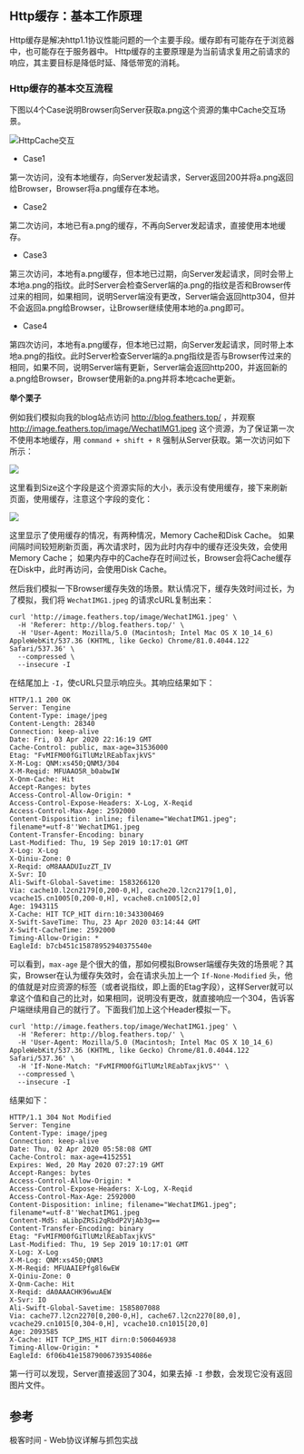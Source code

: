 ## Http缓存：基本工作原理

Http缓存是解决http1.1协议性能问题的一个主要手段。缓存即有可能存在于浏览器中，也可能存在于服务器中。
Http缓存的主要原理是为当前请求复用之前请求的响应，其主要目标是降低时延、降低带宽的消耗。

### Http缓存的基本交互流程

下图以4个Case说明Browser向Server获取a.png这个资源的集中Cache交互场景。

![HttpCache交互](http://image.feathers.top/image/HttpCache原理.png)

* Case1

第一次访问，没有本地缓存，向Server发起请求，Server返回200并将a.png返回给Browser，Browser将a.png缓存在本地。

* Case2

第二次访问，本地已有a.png的缓存，不再向Server发起请求，直接使用本地缓存。

* Case3

第三次访问，本地有a.png缓存，但本地已过期，向Server发起请求，同时会带上本地a.png的指纹。此时Server会检查Server端的a.png的指纹是否和Browser传过来的相同，如果相同，说明Server端没有更改，Server端会返回http304，但并不会返回a.png给Browser，让Browser继续使用本地的a.png即可。

* Case4

第四次访问，本地有a.png缓存，但本地已过期，向Server发起请求，同时带上本地a.png的指纹。此时Server检查Server端的a.png指纹是否与Browser传过来的相同，如果不同，说明Server端有更新，Server端会返回http200，并返回新的a.png给Browser，Browser使用新的a.png并将本地cache更新。


**举个栗子**

例如我们模拟向我的blog站点访问 http://blog.feathers.top/ ，并观察 http://image.feathers.top/image/WechatIMG1.jpeg 这个资源，为了保证第一次不使用本地缓存，用 `command + shift + R` 强制从Server获取。第一次访问如下所示：

![](http://image.feathers.top/image/HttpCache2.png)

这里看到Size这个字段是这个资源实际的大小，表示没有使用缓存，接下来刷新页面，使用缓存，注意这个字段的变化：

![](http://image.feathers.top/image/HttpCache3.png)

这里显示了使用缓存的情况，有两种情况，Memory Cache和Disk Cache。
如果间隔时间较短刷新页面，再次请求时，因为此时内存中的缓存还没失效，会使用Memory Cache；
如果内存中的Cache存在时间过长，Browser会将Cache缓存在Disk中，此时再访问，会使用Disk Cache。

然后我们模拟一下Browser缓存失效的场景。默认情况下，缓存失效时间过长，为了模拟，我们将 `WechatIMG1.jpeg` 的请求cURL复制出来：

```text
curl 'http://image.feathers.top/image/WechatIMG1.jpeg' \
  -H 'Referer: http://blog.feathers.top/' \
  -H 'User-Agent: Mozilla/5.0 (Macintosh; Intel Mac OS X 10_14_6) AppleWebKit/537.36 (KHTML, like Gecko) Chrome/81.0.4044.122 Safari/537.36' \
  --compressed \
  --insecure -I
``` 

在结尾加上 `-I`，使cURL只显示响应头。其响应结果如下：

```text
HTTP/1.1 200 OK
Server: Tengine
Content-Type: image/jpeg
Content-Length: 28340
Connection: keep-alive
Date: Fri, 03 Apr 2020 22:16:19 GMT
Cache-Control: public, max-age=31536000
Etag: "FvMIFM00fGiTlUMzlREabTaxjkVS"
X-M-Log: QNM:xs450;QNM3/304
X-M-Reqid: MFUAAO5R_b0abwIW
X-Qnm-Cache: Hit
Accept-Ranges: bytes
Access-Control-Allow-Origin: *
Access-Control-Expose-Headers: X-Log, X-Reqid
Access-Control-Max-Age: 2592000
Content-Disposition: inline; filename="WechatIMG1.jpeg"; filename*=utf-8''WechatIMG1.jpeg
Content-Transfer-Encoding: binary
Last-Modified: Thu, 19 Sep 2019 10:17:01 GMT
X-Log: X-Log
X-Qiniu-Zone: 0
X-Reqid: oM8AAADUIuzZT_IV
X-Svr: IO
Ali-Swift-Global-Savetime: 1583266120
Via: cache10.l2cn2179[0,200-0,H], cache20.l2cn2179[1,0], vcache15.cn1005[0,200-0,H], vcache8.cn1005[2,0]
Age: 1943115
X-Cache: HIT TCP_HIT dirn:10:343300469
X-Swift-SaveTime: Thu, 23 Apr 2020 03:14:44 GMT
X-Swift-CacheTime: 2592000
Timing-Allow-Origin: *
EagleId: b7cb451c15878952940375540e
```

可以看到，`max-age` 是个很大的值，那如何模拟Browser端缓存失效的场景呢？其实，Browser在认为缓存失效时，会在请求头加上一个 `If-None-Modified` 头，他的值就是对应资源的标签（或者说指纹，即上面的Etag字段），这样Server就可以拿这个值和自己的比对，如果相同，说明没有更改，就直接响应一个304，告诉客户端继续用自己的就行了。下面我们加上这个Header模拟一下。

```text
curl 'http://image.feathers.top/image/WechatIMG1.jpeg' \
  -H 'Referer: http://blog.feathers.top/' \
  -H 'User-Agent: Mozilla/5.0 (Macintosh; Intel Mac OS X 10_14_6) AppleWebKit/537.36 (KHTML, like Gecko) Chrome/81.0.4044.122 Safari/537.36' \
  -H 'If-None-Match: "FvMIFM00fGiTlUMzlREabTaxjkVS"' \
  --compressed \
  --insecure -I
```

结果如下：

```text
HTTP/1.1 304 Not Modified
Server: Tengine
Content-Type: image/jpeg
Connection: keep-alive
Date: Thu, 02 Apr 2020 05:58:08 GMT
Cache-Control: max-age=4152551
Expires: Wed, 20 May 2020 07:27:19 GMT
Accept-Ranges: bytes
Access-Control-Allow-Origin: *
Access-Control-Expose-Headers: X-Log, X-Reqid
Access-Control-Max-Age: 2592000
Content-Disposition: inline; filename="WechatIMG1.jpeg"; filename*=utf-8''WechatIMG1.jpeg
Content-Md5: aLibpZRSi2qRbdP2VjAb3g==
Content-Transfer-Encoding: binary
Etag: "FvMIFM00fGiTlUMzlREabTaxjkVS"
Last-Modified: Thu, 19 Sep 2019 10:17:01 GMT
X-Log: X-Log
X-M-Log: QNM:xs450;QNM3
X-M-Reqid: MFUAAIEPfg8l6wEW
X-Qiniu-Zone: 0
X-Qnm-Cache: Hit
X-Reqid: dA0AAACHK96wuAEW
X-Svr: IO
Ali-Swift-Global-Savetime: 1585807088
Via: cache77.l2cn2270[0,200-0,H], cache67.l2cn2270[80,0], vcache29.cn1015[0,304-0,H], vcache10.cn1015[20,0]
Age: 2093585
X-Cache: HIT TCP_IMS_HIT dirn:0:506046938
Timing-Allow-Origin: *
EagleId: 6f06b41e15879006739354086e
```

第一行可以发现，Server直接返回了304，如果去掉 `-I` 参数，会发现它没有返回图片文件。




## 参考

极客时间 - Web协议详解与抓包实战